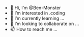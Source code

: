 - 👋 Hi, I’m @Ben-Monster
- 👀 I’m interested in .coding 
- 🌱 I’m currently learning ...
- 💞️ I’m looking to collaborate on ...
- 📫 How to reach me ...

<!---
Ben-Monster/Ben-Monster is a ✨ special ✨ repository because its `README.md` (this file) appears on your GitHub profile.
You can click the Preview link to take a look at your changes.
--->
